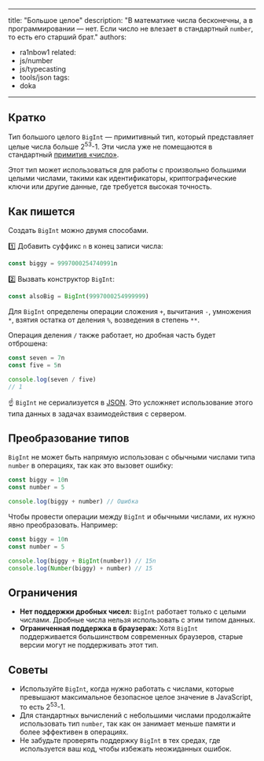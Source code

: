 
---
title: "Большое целое"
description: "В математике числа бесконечны, а в программировании — нет. Если число не влезает в стандартный `number`, то есть его старший брат."
authors:
  - ra1nbow1
related:
  - js/number
  - js/typecasting
  - tools/json
tags:
  - doka
---

## Кратко

Тип большого целого `BigInt` — примитивный тип, который представляет целые числа больше 2<sup>53</sup>-1. Эти числа уже не помещаются в стандартный [примитив «число»](/js/number/).

Этот тип может использоваться для работы с произвольно большими целыми числами, такими как идентификаторы, криптографические ключи или другие данные, где требуется высокая точность.

## Как пишется

Создать `BigInt` можно двумя способами.

1️⃣ Добавить суффикс `n` в конец записи числа:

```js
const biggy = 9997000254740991n
```

2️⃣ Вызвать конструктор `BigInt`:

```js
const alsoBig = BigInt(9997000254999999)
```

Для `BigInt` определены операции сложения `+`, вычитания `-`, умножения `*`, взятия остатка от деления `%`, возведения в степень `**`.

Операция деления `/` также работает, но дробная часть будет отброшена:

```js
const seven = 7n
const five = 5n

console.log(seven / five)
// 1
```

<aside>

☝️ `BigInt` не сериализуется в [JSON](/tools/json/). Это усложняет использование этого типа данных в задачах взаимодействия с сервером.

</aside>

## Преобразование типов

`BigInt` не может быть напрямую использован с обычными числами типа `number` в операциях, так как это вызовет ошибку:

```js
const biggy = 10n
const number = 5

console.log(biggy + number) // Ошибка
```

Чтобы провести операции между `BigInt` и обычными числами, их нужно явно преобразовать. Например:

```js
const biggy = 10n
const number = 5

console.log(biggy + BigInt(number)) // 15n
console.log(Number(biggy) + number) // 15
```

## Ограничения

- **Нет поддержки дробных чисел:** `BigInt` работает только с целыми числами. Дробные числа нельзя использовать с этим типом данных.
- **Ограниченная поддержка в браузерах:** Хотя `BigInt` поддерживается большинством современных браузеров, старые версии могут не поддерживать этот тип.

## Советы

- Используйте `BigInt`, когда нужно работать с числами, которые превышают максимальное безопасное целое значение в JavaScript, то есть 2<sup>53</sup>-1.
- Для стандартных вычислений с небольшими числами продолжайте использовать тип `number`, так как он занимает меньше памяти и более эффективен в операциях.
- Не забудьте проверять поддержку `BigInt` в тех средах, где используется ваш код, чтобы избежать неожиданных ошибок.
